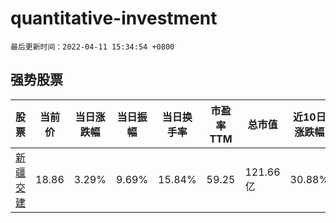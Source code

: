 # quantitative-investment

`最后更新时间：2022-04-11 15:34:54 +0800`

## 强势股票

|股票|当前价|当日涨跌幅|当日振幅|当日换手率|市盈率TTM|总市值|近10日涨跌幅|
|----|----|----|----|----|----|----|----|
|[新疆交建](https://xueqiu.com/S/SZ002941)|18.86|3.29%|9.69%|15.84%|59.25|121.66亿|30.88%|
